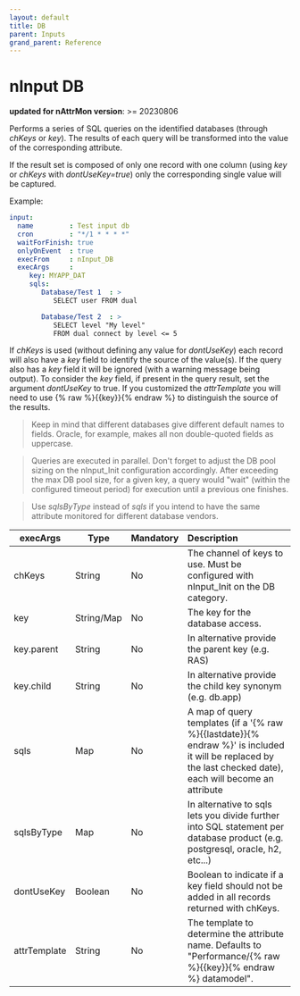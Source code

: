 ```yaml
---
layout: default
title: DB
parent: Inputs
grand_parent: Reference
---
```

# nInput DB

**updated for nAttrMon version**: >= 20230806

Performs a series of SQL queries on the identified databases (through _chKeys_ or _key_). The results of each query will be transformed into the value of the corresponding attribute. 

If the result set is composed of only one record with one column (using _key_ or _chKeys_ with _dontUseKey=true_) only the corresponding single value will be captured.

Example:

````yaml
input:
  name         : Test input db
  cron         : "*/1 * * * *"
  waitForFinish: true
  onlyOnEvent  : true
  execFrom     : nInput_DB
  execArgs     :
     key: MYAPP_DAT
     sqls:
        Database/Test 1  : >
           SELECT user FROM dual

        Database/Test 2  : >
           SELECT level "My level"
           FROM dual connect by level <= 5
````

If _chKeys_ is used (without defining any value for _dontUseKey_) each record will also have a _key_ field to identify the source of the value(s). If the query also has a _key_ field it will be ignored (with a warning message being output). To consider the _key_ field, if present in the query result, set the argument _dontUseKey_ to true. If you customized the _attrTemplate_ you will need to use {% raw %}{{key}}{% endraw %} to distinguish the source of the results.

> Keep in mind that different databases give different default names to fields. Oracle, for example, makes all non double-quoted fields as uppercase.

> Queries are executed in parallel. Don't forget to adjust the DB pool sizing on the nInput_Init configuration accordingly. After exceeding the max DB pool size, for a given key, a query would "wait" (within the configured timeout period) for execution until a previous one finishes.

> Use _sqlsByType_ instead of _sqls_ if you intend to have the same attribute monitored for different database vendors.

| execArgs | Type | Mandatory | Description | 
| -------- | ---- | --------- |:----------- |
| chKeys | String | No | The channel of keys to use. Must be configured with nInput_Init on the DB category. |
| key | String/Map | No | The key for the database access. |
| key.parent | String |  No | In alternative provide the parent key (e.g. RAS) |
| key.child | String | No | In alternative provide the child key synonym (e.g. db.app) |
| sqls | Map | No | A map of query templates (if a '{% raw %}{{lastdate}}{% endraw %}' is included it will be replaced by the last checked date), each will become an attribute |
| sqlsByType | Map | No | In alternative to sqls lets you divide further into SQL statement per database product (e.g. postgresql, oracle, h2, etc...) |
| dontUseKey | Boolean | No | Boolean to indicate if a key field should not be added in all records returned with chKeys. |
| attrTemplate | String | No | The template to determine the attribute name. Defaults to "Performance/{% raw %}{{key}}{% endraw %} datamodel". |
